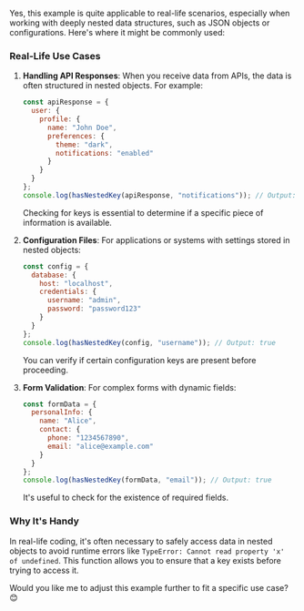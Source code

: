 Yes, this example is quite applicable to real-life scenarios, especially when working with deeply nested data structures, such as JSON objects or configurations. Here's where it might be commonly used:

### Real-Life Use Cases
1. **Handling API Responses**:
   When you receive data from APIs, the data is often structured in nested objects. For example:
   ```javascript
   const apiResponse = {
     user: {
       profile: {
         name: "John Doe",
         preferences: {
           theme: "dark",
           notifications: "enabled"
         }
       }
     }
   };
   console.log(hasNestedKey(apiResponse, "notifications")); // Output: true
   ```
   Checking for keys is essential to determine if a specific piece of information is available.

2. **Configuration Files**:
   For applications or systems with settings stored in nested objects:
   ```javascript
   const config = {
     database: {
       host: "localhost",
       credentials: {
         username: "admin",
         password: "password123"
       }
     }
   };
   console.log(hasNestedKey(config, "username")); // Output: true
   ```
   You can verify if certain configuration keys are present before proceeding.

3. **Form Validation**:
   For complex forms with dynamic fields:
   ```javascript
   const formData = {
     personalInfo: {
       name: "Alice",
       contact: {
         phone: "1234567890",
         email: "alice@example.com"
       }
     }
   };
   console.log(hasNestedKey(formData, "email")); // Output: true
   ```
   It's useful to check for the existence of required fields.

### Why It's Handy
In real-life coding, it's often necessary to safely access data in nested objects to avoid runtime errors like `TypeError: Cannot read property 'x' of undefined`. This function allows you to ensure that a key exists before trying to access it.

Would you like me to adjust this example further to fit a specific use case? 😊